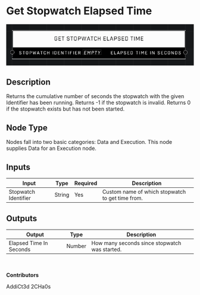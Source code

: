 # Get Stopwatch Elapsed Time
![](../../../.gitbook/assets/get-stopwatch-elapsed-time.png)
## Description
Returns the cumulative number of seconds the stopwatch with the given Identifier has been running. Returns -1 if the stopwatch is invalid. Returns 0 if the stopwatch exists but has not been started.

## Node Type
Nodes fall into two basic categories: Data and Execution. This node supplies Data for an Execution node.

## Inputs
| Input | Type | Required | Description |
|------------------|------------------|----------|--------------------------------------------------------------|
| Stopwatch Identifier | String | Yes | Custom name of which stopwatch to get time from. |

## Outputs
| Output | Type | Description |
|------------------|------------------|--------------------------------------------------------------|
| Elapsed Time In Seconds | Number | How many seconds since stopwatch was started. |

\
\
**Contributors**

AddiCt3d 2CHa0s